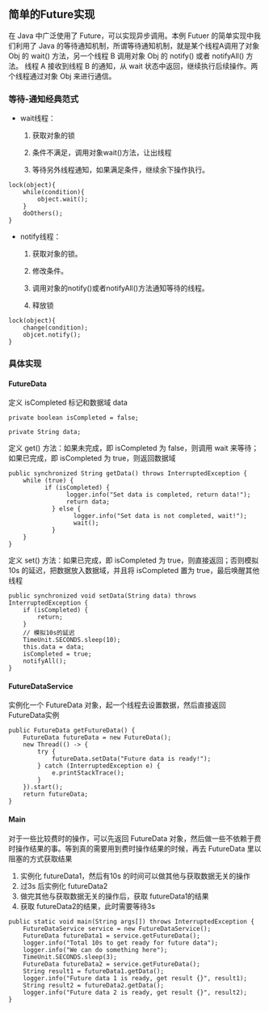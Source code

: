 ## 简单的Future实现
在 Java 中广泛使用了 Future，可以实现异步调用。本例 Futuer 的简单实现中我们利用了 Java 的等待通知机制，所谓等待通知机制，就是某个线程A调用了对象 Obj 的 wait() 方法，另一个线程 B 调用对象 Obj 的 notify() 或者 notifyAll() 方法。 线程 A 接收到线程 B 的通知，从 wait 状态中返回，继续执行后续操作。两个线程通过对象 Obj 来进行通信。
### 等待-通知经典范式
* wait线程：

  1. 获取对象的锁

  2. 条件不满足，调用对象wait()方法，让出线程

  3. 等待另外线程通知，如果满足条件，继续余下操作执行。

```
lock(object){
	while(condition){
		object.wait();
	}
	doOthers();
}
```

* notify线程：

  1. 获取对象的锁。

  2. 修改条件。

  3. 调用对象的notify()或者notifyAll()方法通知等待的线程。

  4. 释放锁

```
lock(object){
	change(condition);
	objcet.notify();
}
```

### 具体实现

#### FutureData

定义 isCompleted 标记和数据域 data

```
private boolean isCompleted = false;

private String data;
```

定义 get() 方法：如果未完成，即 isCompleted 为 false，则调用 wait 来等待；如果已完成，即 isCompleted 为 true，则返回数据域

```
public synchronized String getData() throws InterruptedException {
    while (true) {
	      if (isCompleted) {
		        logger.info("Set data is completed, return data!");
		        return data;
		    } else {
			      logger.info("Set data is not completed, wait!");
			      wait();
		    }
    }
}
```

定义 set() 方法：如果已完成，即 isCompleted 为 true，则直接返回；否则模拟10s 的延迟，把数据放入数据域，并且将 isCompleted 置为 true，最后唤醒其他线程

```
public synchronized void setData(String data) throws InterruptedException {
    if (isCompleted) {
        return;
    }
    // 模拟10s的延迟
    TimeUnit.SECONDS.sleep(10);
    this.data = data;
    isCompleted = true;
    notifyAll();
}
```

#### FutureDataService

实例化一个 FutureData 对象，起一个线程去设置数据，然后直接返回 FutureData实例

```
public FutureData getFutureData() {
    FutureData futureData = new FutureData();
    new Thread(() -> {
        try {
            futureData.setData("Future data is ready!");
        } catch (InterruptedException e) {
            e.printStackTrace();
        }
    }).start();
    return futureData;
}
```

#### Main

对于一些比较费时的操作，可以先返回 FutureData 对象，然后做一些不依赖于费时操作结果的事。等到真的需要用到费时操作结果的时候，再去 FutureData 里以阻塞的方式获取结果

1. 实例化 futureData1，然后有10s 的时间可以做其他与获取数据无关的操作
2. 过3s 后实例化 futureData2
3. 做完其他与获取数据无关的操作后，获取 futureData1的结果
4. 获取 futureData2的结果，此时需要等待3s

```
public static void main(String args[]) throws InterruptedException {
	FutureDataService service = new FutureDataService();
	FutureData futureData1 = service.getFutureData();
	logger.info("Total 10s to get ready for future data");
	logger.info("We can do something here");
	TimeUnit.SECONDS.sleep(3);
	FutureData futureData2 = service.getFutureData();
	String result1 = futureData1.getData();
	logger.info("Future data 1 is ready, get result {}", result1);
	String result2 = futureData2.getData();
	logger.info("Future data 2 is ready, get result {}", result2);
}
```

